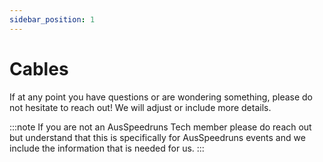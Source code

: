 ```yaml
---
sidebar_position: 1
---
```


# Cables

If at any point you have questions or are wondering something, please do not hesitate to reach out! We will adjust or include more details.

:::note
If you are not an AusSpeedruns Tech member please do reach out but understand that this is specifically for AusSpeedruns events and we include the information that is needed for us.
:::
